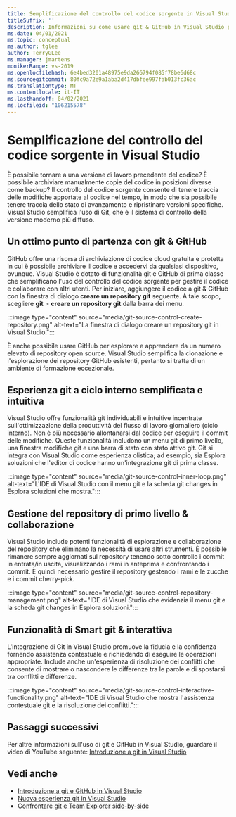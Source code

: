 ```yaml
---
title: Semplificazione del controllo del codice sorgente in Visual Studio
titleSuffix: ''
description: Informazioni su come usare git & GitHub in Visual Studio per tenere traccia delle modifiche apportate al codice e ripristinarle se necessario.
ms.date: 04/01/2021
ms.topic: conceptual
ms.author: tglee
author: TerryGLee
ms.manager: jmartens
monikerRange: vs-2019
ms.openlocfilehash: 6e4bed3201a48975e9da266794f085f78be6d68c
ms.sourcegitcommit: 80fc9a72e9a1aba2d417dbfee997fab013fc36ac
ms.translationtype: MT
ms.contentlocale: it-IT
ms.lasthandoff: 04/02/2021
ms.locfileid: "106215578"
---
```

# <a name="how-visual-studio-makes-source-control-easy"></a>Semplificazione del controllo del codice sorgente in Visual Studio

È possibile tornare a una versione di lavoro precedente del codice? È possibile archiviare manualmente copie del codice in posizioni diverse come backup? Il controllo del codice sorgente consente di tenere traccia delle modifiche apportate al codice nel tempo, in modo che sia possibile tenere traccia dello stato di avanzamento e ripristinare versioni specifiche. Visual Studio semplifica l'uso di Git, che è il sistema di controllo della versione moderno più diffuso.

## <a name="a-great-place-to-start-with-git--github"></a>Un ottimo punto di partenza con git & GitHub

GitHub offre una risorsa di archiviazione di codice cloud gratuita e protetta in cui è possibile archiviare il codice e accedervi da qualsiasi dispositivo, ovunque. Visual Studio è dotato di funzionalità git e GitHub di prima classe che semplificano l'uso del controllo del codice sorgente per gestire il codice e collaborare con altri utenti. Per iniziare, aggiungere il codice a git & GitHub con la finestra di dialogo **creare un repository git** seguente. A tale scopo, scegliere **git**  >  **creare un repository git** dalla barra dei menu.

:::image type="content" source="media/git-source-control-create-repository.png" alt-text="La finestra di dialogo creare un repository git in Visual Studio.":::

È anche possibile usare GitHub per esplorare e apprendere da un numero elevato di repository open source. Visual Studio semplifica la clonazione e l'esplorazione dei repository GitHub esistenti, pertanto si tratta di un ambiente di formazione eccezionale.

## <a name="streamlined-and-intuitive-inner-loop-git-experience"></a>Esperienza git a ciclo interno semplificata e intuitiva

Visual Studio offre funzionalità git individuabili e intuitive incentrate sull'ottimizzazione della produttività del flusso di lavoro giornaliero (ciclo interno). Non è più necessario allontanarsi dal codice per eseguire il commit delle modifiche. Queste funzionalità includono un menu git di primo livello, una finestra modifiche git e una barra di stato con stato attivo git. Git si integra con Visual Studio come esperienza olistica; ad esempio, sia Esplora soluzioni che l'editor di codice hanno un'integrazione git di prima classe.

:::image type="content" source="media/git-source-control-inner-loop.png" alt-text="L'IDE di Visual Studio con il menu git e la scheda git changes in Esplora soluzioni che mostra.":::

## <a name="first-class-repository-management--collaboration"></a>Gestione del repository di primo livello & collaborazione

Visual Studio include potenti funzionalità di esplorazione e collaborazione del repository che eliminano la necessità di usare altri strumenti. È possibile rimanere sempre aggiornati sul repository tenendo sotto controllo i commit in entrata/in uscita, visualizzando i rami in anteprima e confrontando i commit. È quindi necessario gestire il repository gestendo i rami e le zucche e i commit cherry-pick.

:::image type="content" source="media/git-source-control-repository-management.png" alt-text="IDE di Visual Studio che evidenzia il menu git e la scheda git changes in Esplora soluzioni.":::

## <a name="interactive--smart-git-functionality"></a>Funzionalità di Smart git & interattiva

L'integrazione di Git in Visual Studio promuove la fiducia e la confidenza fornendo assistenza contestuale e richiedendo di eseguire le operazioni appropriate. Include anche un'esperienza di risoluzione dei conflitti che consente di mostrare o nascondere le differenze tra le parole e di spostarsi tra conflitti e differenze.

:::image type="content" source="media/git-source-control-interactive-functionality.png" alt-text="IDE di Visual Studio che mostra l'assistenza contestuale git e la risoluzione dei conflitti.":::

## <a name="next-steps"></a>Passaggi successivi

Per altre informazioni sull'uso di git e GitHub in Visual Studio, guardare il video di YouTube seguente: [Introduzione a git in Visual Studio](https://www.youtube.com/watch?v=GCZ9x3yqkyc&list=PLReL099Y5nRc-zbaFbf0aNcIamBQujOxP)

## <a name="see-also"></a>Vedi anche

- [Introduzione a git e GitHub in Visual Studio](/learn/modules/visual-studio-github-push/)
- [Nuova esperienza git in Visual Studio](git-with-visual-studio.md)
- [Confrontare git e Team Explorer side-by-side](git-team-explorer-feature-comparison.md)